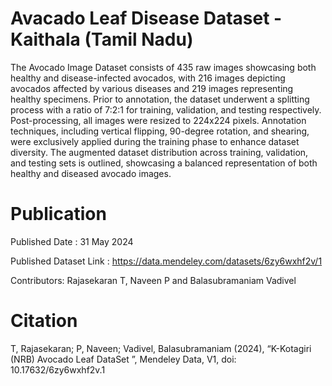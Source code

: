 # Avacado Leaf Disease Dataset - Kaithala (Tamil Nadu)

The Avocado Image Dataset consists of 435 raw images showcasing both healthy and disease-infected avocados, with 216 images depicting avocados affected by various diseases and 219 images representing healthy specimens. Prior to annotation, the dataset underwent a splitting process with a ratio of 7:2:1 for training, validation, and testing respectively. Post-processing, all images were resized to 224x224 pixels. Annotation techniques, including vertical flipping, 90-degree rotation, and shearing, were exclusively applied during the training phase to enhance dataset diversity. The augmented dataset distribution across training, validation, and testing sets is outlined, showcasing a balanced representation of both healthy and diseased avocado images.




# Publication

Published Date : 31 May 2024

Published Dataset Link : https://data.mendeley.com/datasets/6zy6wxhf2v/1

Contributors: Rajasekaran T, Naveen P and Balasubramaniam Vadivel

# Citation

T, Rajasekaran; P, Naveen; Vadivel, Balasubramaniam (2024), “K-Kotagiri (NRB) Avocado Leaf DataSet ”, Mendeley Data, V1, doi: 10.17632/6zy6wxhf2v.1
